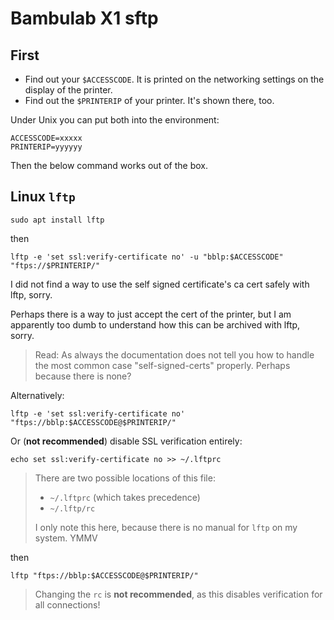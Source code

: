 # Bambulab X1 sftp

## First

- Find out your `$ACCESSCODE`.  It is printed on the networking settings on the display of the printer.
- Find out the `$PRINTERIP` of your printer.  It's shown there, too.

Under Unix you can put both into the environment:

```
ACCESSCODE=xxxxx
PRINTERIP=yyyyyy
```

Then the below command works out of the box.


## Linux `lftp`

```
sudo apt install lftp
```

then

```
lftp -e 'set ssl:verify-certificate no' -u "bblp:$ACCESSCODE" "ftps://$PRINTERIP/"
```

I did not find a way to use the self signed certificate's ca cert safely with lftp, sorry.

Perhaps there is a way to just accept the cert of the printer,
but I am apparently too dumb to understand how this can be archived with lftp, sorry.

> Read: As always the documentation does not tell you how to handle the most common case
> "self-signed-certs" properly.  Perhaps because there is none?

Alternatively:

	lftp -e 'set ssl:verify-certificate no' "ftps://bblp:$ACCESSCODE@$PRINTERIP/"

Or (**not recommended**) disable SSL verification entirely:

	echo set ssl:verify-certificate no >> ~/.lftprc

> There are two possible locations of this file:
>
> - `~/.lftprc` (which takes precedence)
> - `~/.lftp/rc`
>
> I only note this here, because there is no manual for `lftp` on my system. YMMV

then

 	lftp "ftps://bblp:$ACCESSCODE@$PRINTERIP/"

> Changing the `rc` is **not recommended**, as this disables verification for all connections!
